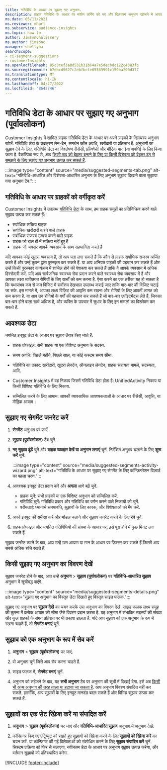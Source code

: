 ```yaml
---
title: गतिविधि के आधार पर सुझाए गए अनुभाग.
description: ग्राहक गतिविधि के आधार पर मशीन लर्निंग को नए और दिलचस्प अनुभाग खोजने में आपकी मदद करने दें.
ms.date: 05/11/2021
ms.reviewer: mhart
ms.subservice: audience-insights
ms.topic: how-to
author: JimsonChalissery
ms.author: jimsonc
manager: shellyha
searchScope:
- ci-segment-suggestions
- customerInsights
ms.openlocfilehash: 85c3cef3a8d531b31b64a7e5decbdc122c4383fc
ms.sourcegitcommit: b7dbcd5627c2ebfbcfe65589991c159ba290d377
ms.translationtype: MT
ms.contentlocale: hi-IN
ms.lasthandoff: 04/27/2022
ms.locfileid: "8642746"
---
```

# <a name="suggested-segments-based-on-activity-data-preview"></a>गतिविधि डेटा के आधार पर सुझाए गए अनुभाग (पूर्वावलोकन)

Customer Insights में शामिल ग्राहक गतिविधि डेटा के आधार पर अपने ग्राहकों के दिलचस्प अनुभाग खोजें. गतिविधि डेटा के उदाहरण लेन-देन, समर्थन कॉल अवधि, खरीदारी या प्रतिलाभ हैं. अनुभागों का सुझाव देने के लिए, गतिविधि डेटा का विश्लेषण रीसेंसी, फ़्रीक्वेंसी और मौद्रिक मान (या अवधि) के लिए किया जाता है. वैकल्पिक रूप से, आप [किसी माप को बेहतर बनाने के लिए या किसी विशेषता को बेहतर ढंग से समझने के लिए सुझाए गए अनुभाग उत्पन्न कर सकते हैं](suggested-segments.md).

:::image type="content" source="media/suggested-segments-tab.png" alt-text="गतिविधि-आधारित और विशेषता-आधारित अनुभाग के लिए अनुभाग सुझाव दिखाने वाला सुझाया गया अनुभाग टैब.":::

## <a name="categorize-customers-by-activity"></a>गतिविधि के आधार पर ग्राहकों को वर्गीकृत करें

Customer Insights में उपलब्ध [गतिविधि डेटा](activities.md) के साथ, हम ग्राहक समूहों का प्रतिनिधित्व करने वाले सुझाव उत्पन्न कर सकते हैं:

- सर्वाधिक सक्रिय ग्राहक 
- सर्वाधिक खरीदारी करने वाले ग्राहक 
- सर्वाधिक राजस्व उत्पन्न करने वाले ग्राहक 
- ग्राहक जो हाल ही में सक्रिय नहीं हुए हैं 
- ग्राहक जो अक्सर आपके व्यवसाय के साथ सहभागिता करते हैं  

यदि आपका कोई खुदरा व्यवसाय है, तो आप पता लगा सकते हैं कि कौन से ग्राहक सर्वाधिक राजस्व अर्जित करते हैं और उन्हें कूपन द्वारा पुरस्कृत कर सकते हैं. या आप अनियत ग्राहकों की पहचान कर सकते हैं और उन्हें किसी पुरस्कार कार्यक्रम में शामिल होने की पेशकश कर सकते हैं ताकि वे आपके व्यवसाय में अधिक हिस्सेदारी करें.
यदि आप सार्वजनिक स्वास्थ्य सेवा प्रदान करने वाले स्वास्थ्य सेवा व्यवसाय में हैं और आपका लक्ष्य व्यक्तिगत रोगियों के लिए खर्चों को कम करना है. ऐसा करने का एक तरीका यह हो सकता है कि यथासंभव कम से कम विजिट में सर्वोत्तम देखभाल उपलब्ध कराई जाए ताकि बार-बार की विजिट घटाई जा सके. इस मामले में, आपका लक्ष्य विज़िट की आवृत्ति कम रखना और रोगियों के लिए आवर्ती लागत को कम करना है. या आप उन रोगियों के वर्गों की पहचान कर सकते हैं जो बार-बार एपॉइंटमेंट्स लेते हैं, जिनका बार-बार होने वाला खर्च अधिक है, और व्यक्ति के उपचार में सुधार के लिए इन मामलों का विश्लेषण कर सकते हैं. 

## <a name="required-data"></a>आवश्यक डेटा

चयनित इनपुट डेटा के आधार पर सुझाव तैयार किए जाते हैं. 

- ग्राहक प्रोफाइल: सभी ग्राहक या एक विशिष्ट अनुभाग के सदस्य. 

- समय अवधि: पिछले महीने, पिछले साल, या कोई कस्टम समय सीमा.

- गतिविधि का प्रकार: खरीदारी, खुदरा लेनदेन, ऑनलाइन लेनदेन, ग्राहक सहायता मामले, सदस्यता, आदि.  

- Customer Insights में वह निकाय जिसमें गतिविधि डेटा होता है: UnifiedActivity निकाय या किसी विशिष्ट गतिविधि के लिए निकाय. 

- सम्मिलित करने के लिए आयाम: आपकी व्यावसायिक आवश्यकताओं के आधार पर रीसेंसी, आवृत्ति, या मौद्रिक आयाम।

## <a name="generate-suggested-segments"></a>सुझाए गए सेगमेंट जनरेट करें

1. **सेगमेंट** अनुभाग पर जाएँ.

1. **सुझाव (पूर्वावलोकन)** टैब चुनें.

1. **नए सुझाव ढूंढें** चुनें और **ग्राहक व्यवहार देखें या अनुमान लगाएं** चुनें. निर्देशित अनुभव चलाने के लिए **शुरू करें** चुनें.

   :::image type="content" source="media/suggested-segments-activity-wizard.png" alt-text="गतिविधि के आधार पर सुझाए गए सेगमेंट के लिए कॉन्फ़िगरेशन विज़ार्ड का पहला चरण.":::

1. आवश्यक इनपुट डेटा प्रदान करें और **अगला** आगे बढ़ें चुनें.

   - ग्राहक चुनें: सभी ग्राहकों या एक विशिष्ट अनुभाग को सम्मिलित करें.
   - गतिविधि चुनें: गतिविधि प्रकार और गतिविधि का वर्णन करने वाले निकायों को चुनें.
   - वरीयताएं: ध्यानार्थ समयावधि, सुझावों के लिए कारक, और विशेषताओं को मैप करें.

1. अपने इनपुट की समीक्षा करें और मॉडल चलाने और सुझाव जनरेट करने के लिए **रन** चुनें.

1. ग्राहक प्रोफाइल और चयनित गतिविधियों की संख्या के आधार पर, इसे पूरा होने में कुछ मिनट लग सकते हैं. 

सुझाव जनरेट करने के बाद, आप उन्हें उस आयाम या मान के आधार पर फ़िल्टर कर सकते हैं जिसमें आप सबसे अधिक रुचि रखते हैं. 

## <a name="view-details-of-a-suggested-segment"></a>किसी सुझाए गए अनुभाग का विवरण देखें

सुझाव जनरेट होने के बाद, आप उन्हें **अनुभाग** > **सुझाव (पूर्वावलोकन)** पर **गतिविधि-आधारित सुझाव** अनुभाग में सूचीबद्ध पाएंगे.

:::image type="content" source="media/suggested-segments-details.png" alt-text="सुझाए गए अनुभाग का विस्तृत डेटा दिखाते हुए विस्तृत साइड फलक.":::

सुझाए गए अनुभाग पर **सुझाव देखें** का चयन करके उस अनुभाग का विवरण देखें. साइड फलक लक्ष्य समूह की तुलना में प्रत्येक आयाम की सीमा जैसे विवरण प्रदान करता है. यह अनुभाग में संभावित सदस्यों की संख्या और कुल ग्राहकों के संगत प्रतिशत पर भी प्रकाश डालता है. यदि आप सुझाव को एक अनुभाग के रूप में रखना चाहते हैं, तो **सेगमेंट बनाएं** चुनें.    

## <a name="save-a-suggestion-as-a-segment"></a>सुझाव को एक अनुभाग के रूप में सेव करें

1. **अनुभाग** > **सुझाव (पूर्वावलोकन)** पर जाएं.

1. वो अनुभाग चुनें जिसे आप सेव करना चाहते हैं. 

1. साइड फलक में, **सेगमेंट बनाएं** चुनें. 

1. अनुभाग को सहेजने के बाद, यह **सभी अनुभाग** टैब पर अनुभाग की सूची में दिखाई देगा. इसे अब [किसी भी अन्य अनुभाग की तरह ताज़ा या हटाया जा सकता है](segments.md). आप अनुभाग विवरण संपादित नहीं कर सकते. हालाँकि, आप सुझावों के लिए इनपुट मानदंड बदल सकते हैं और विभिन्न सुझाव उत्पन्न कर सकते हैं.

## <a name="refresh-or-edit-a-set-of-suggestions"></a>सुझावों का एक सेट रिफ़्रेश करें या संपादित करें

1. **अनुभाग** > **सुझाव (पूर्वावलोकन)** पर जाएं और **गतिविधि-आधारित सुझाव** अनुभाग में अनुभाग देखें.

1. कॉन्फ़िगर किए गए एट्रिब्यूट को रखते हुए सुझावों को रिफ़्रेश करने के लिए **सुझावों को रिफ़्रेश करें** का चयन करें. या कॉन्फ़िगर की गई विशेषताओं को संशोधित करने के लिए **सुझाव संपादित करें** चुनें. सिस्टम प्रक्रिया को फिर से चलाएगा, नवीनतम डेटा के आधार पर अनुभाग सुझाव उत्पन्न करेगा, और वर्तमान सुझावों को प्रतिस्थापित करेगा.

[!INCLUDE [footer-include](includes/footer-banner.md)]
